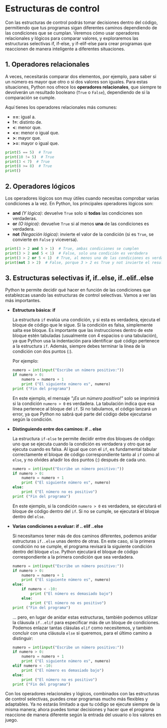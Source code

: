 # Estructuras de control

Con las estructuras de control podrás tomar decisiones dentro del código, permitiendo que tus programas sigan diferentes caminos dependiendo de las condiciones que se cumplan. Veremos cómo usar operadores relacionales y lógicos para comparar valores, y exploraremos las estructuras selectivas if, if-else, y if-elif-else para crear programas que reaccionen de manera inteligente a diferentes situaciones.

## 1. Operadores relacionales

A veces, necesitarás comparar dos elementos, por ejemplo, para saber si un número es mayor que otro o si dos valores son iguales. Para estas situaciones, Python nos ofrece los **operadores relacionales**, que siempre te devolverán un resultado booleano (`True` o `False`), dependiendo de si la comparación se cumple.

Aquí tienes los operadores relacionales más comunes:

* **==**: igual a.
* **!=**:  distinto de.
* **<**: menor que.
* **<=**: menor o igual que.
* **>**: mayor que.
* **>=**: mayor o igual que.

```py
print(5 == 5)  # True
print(10 != 5)  # True
print(3 < 7)  # True
print(8 >= 8)  # True
print()
```

## 2. Operadores lógicos

Los operadores lógicos son muy útiles cuando necesitas comprobar varias condiciones a la vez. En Python, los principales operadores lógicos son:

* **and** *(Y lógica)*: devuelve `True` solo si **todas** las condiciones son verdaderas. 
* **or** *(O lógica)*: devuelve `True` si al menos **una** de las condiciones es verdadera. 
* **not** *(Negación lógica)*: invierte el valor de la condición (si es `True`, se convierte en `False` y viceversa). 

```py
print(3 > 2 and 5 > 1)  # True, ambas condiciones se cumplen
print(3 > 2 and 5 < 1)  # False, solo una condición es verdadera
print(3 > 2 or 5 < 1)  # True, al menos una de las condiciones es verdadera
print(not 3 > 2)  # False, porque 3 > 2 es True y not invierte el resultado
```

## 3. Estructuras selectivas if, if..else, if..elif..else

Python te permite decidir qué hacer en función de las condiciones que establezcas usando las estructuras de control selectivas. Vamos a ver las más importantes.

* **Estructura básica: if**

    La estructura `if` evalúa una condición, y si esta es verdadera, ejecuta el bloque de código que le sigue. Si la condición es falsa, simplemente salta ese bloque. Es importante que las instrucciones dentro de este bloque estén tabuladas (usualmente con 4 espacios o una tabulación), ya que Python usa la indentación para identificar qué código pertenece a la estructura `if`. Además, siempre debes terminar la línea de la condición con dos puntos (:).

    Por ejemplo:

    ```py
    numero = int(input("Escribe un número positivo:"))
    if numero > 0:
        numero = numero + 1
        print ("El siguiente número es", numero)
    print ("Fin del programa")
    ```

    En este ejemplo, el mensaje *"¡Es un número positivo!"* solo se imprimirá si la condición `numero > 0` es verdadera. La tabulación indica que esa línea pertenece al bloque del `if`. Si no tabulamos, el código lanzará un error, ya que Python no sabrá qué parte del código debe ejecutarse según la condición.

* **Distinguiendo entre dos caminos: if .. else**

    La estructura `if-else` te permite decidir entre dos bloques de código: uno que se ejecuta cuando la condición es verdadera y otro que se ejecuta cuando es falsa. Al igual que con el `if`, es fundamental tabular correctamente el bloque de código correspondiente tanto al `if` como al `else`, y no olvides añadir los dos puntos (:) después de cada uno.

    ```py
    numero = int(input("Escribe un número positivo:"))
    if numero > 0:
        numero = numero + 1
        print ("El siguiente número es", numero)
    else:
        print ("El número no es positivo")
    print ("Fin del programa")
    ```

    En este ejemplo, si la condición `numero > 0` es verdadera, se ejecutará el bloque de código dentro del `if`. Si no se cumple, se ejecutará el bloque dentro del `else`.

* **Varias condiciones a evaluar: if .. elif ..else**

    Si necesitamos tener más de dos caminos diferentes, podemos anidar estructuras `if..else` unas dentro de otras. En este caso, si la primera condición no se cumple, el programa revisará la siguiente condición dentro del bloque `else`. Python ejecutará el bloque de código correspondiente a la primera condición que sea verdadera.

    ```py
    numero = int(input("Escribe un número positivo:"))
    if numero > 0:
        numero = numero + 1
        print ("El siguiente número es", numero)
    else:
        if numero < -10:
            print ("El número es demasiado bajo")
        else:
            print ("El número no es positivo")
    print ("Fin del programa")
    ```

    … pero, en lugar de anidar estas estructuras, también podemos utilizar la cláusula `if..elif` para especificar más de un bloque de condiciones. Podemos enlazar tantas clásulas `elif` como necesitemos, y también concluir con una cláusula `else` si queremos, para el último camino a distinguir:

    ```py
    numero = int(input("Escribe un número positivo:"))
    if numero > 0:
        numero = numero + 1
        print ("El siguiente número es", numero)
    elif numero < -10:
        print ("El número es demasiado bajo")
    else:
        print ("El número no es positivo")
    print ("Fin del programa")
    ```
    
Con los operadores relacionales y lógicos, combinados con las estructuras de control selectivas, puedes crear programas mucho más flexibles y adaptables. Ya no estarás limitado a que tu código se ejecute siempre de la misma manera; ahora puedes tomar decisiones y hacer que el programa reaccione de manera diferente según la entrada del usuario o los valores en juego.


